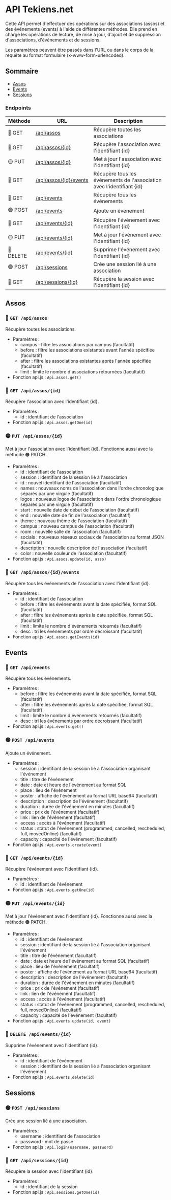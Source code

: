 # API Tekiens.net

Cette API permet d'effectuer des opérations sur des associations (assos) et des événements (events) à l'aide de différentes méthodes. Elle prend en charge les opérations de lecture, de mise à jour, d'ajout et de suppression d'associations, d'événements et de sessions.

Les paramètres peuvent être passés dans l'URL ou dans le corps de la requête au format formulaire (x-www-form-urlencoded).


## Sommaire

- [Assos](#assos)
- [Events](#events)
- [Sessions](#sessions)


### Endpoints

| Méthode   | URL                                                | Description                                                           |
|-----------|----------------------------------------------------|-----------------------------------------------------------------------|
| 🔵 GET    | [/api/assos](#-get-apiassos)                     | Récupère toutes les associations                                      |
| 🔵 GET    | [/api/assos/{id}](#-get-apiassosid)              | Récupère l'association avec l'identifiant {id}                        |
| 🟡 PUT    | [/api/assos/{id}](#-put-apiassosid)              | Met à jour l'association avec l'identifiant {id}                      |
| 🔵 GET    | [/api/assos/{id}/events](#-get-apiassosidevents) | Récupère tous les événements de l'association avec l'identifiant {id} |
| 🔵 GET    | [/api/events](#-get-apievents)                   | Récupère tous les événements                                          |
| 🟢 POST   | [/api/events](#-post-apievents)                  | Ajoute un événement                                                   |
| 🔵 GET    | [/api/events/{id}](#-get-apieventsid)            | Récupère l'événement avec l'identifiant {id}                          |
| 🟡 PUT    | [/api/events/{id}](#-put-apieventsid)            | Met à jour l'événement avec l'identifiant {id}                        |
| 🔴 DELETE | [/api/events/{id}](#-delete-apieventsid)         | Supprime l'événement avec l'identifiant {id}                          |
| 🟢 POST   | [/api/sessions](#-post-apisessions)              | Crée une session lié à une association                                |
| 🔵 GET    | [/api/sessions/{id}](#-get-apisessionsid)        | Récupère la session avec l'identifiant {id}                           |


## Assos

### 🔵 `GET /api/assos`

Récupère toutes les associations.
- Paramètres :
    - campus : filtre les associations par campus (facultatif)
    - before : filtre les associations existantes avant l'année spécifiée (facultatif)
    - after : filtre les associations existantes après l'année spécifiée (facultatif)
    - limit : limite le nombre d'associations retournées (facultatif)
- Fonction api.js : `Api.assos.get()` 

### 🔵 `GET /api/assos/{id}`

Récupère l'association avec l'identifiant {id}.
- Paramètres :
    - id : identifiant de l'association
- Fonction api.js : `Api.assos.getOne(id)`

### 🟡 `PUT /api/assos/{id}`

Met à jour l'association avec l'identifiant {id}.
Fonctionne aussi avec la méthode 🟠 PATCH.
- Paramètres :
    - id : identifiant de l'association
    - session : identifiant de la session lié à l'association
    - id : nouvel identifiant de l'association (facultatif)
    - names : nouveaux noms de l'association dans l'ordre chronologique séparés par une virgule (facultatif)
    - logos : nouveaux logos de l'association dans l'ordre chronologique séparés par une virgule (facultatif)
    - start : nouvelle date de début de l'association (facultatif)
    - end : nouvelle date de fin de l'association (facultatif)
    - theme : nouveau thème de l'association (facultatif)
    - campus : nouveau campus de l'association (facultatif)
    - room : nouvelle salle de l'association (facultatif)
    - socials : nouveaux réseaux sociaux de l'association au format JSON (facultatif)
    - description : nouvelle description de l'association (facultatif)
    - color : nouvelle couleur de l'association (facultatif)
- Fonction api.js : `Api.assos.update(id, asso)`

### 🔵 `GET /api/assos/{id}/events`

Récupère tous les événements de l'association avec l'identifiant {id}.
- Paramètres :
    - id : identifiant de l'association
    - before : filtre les événements avant la date spécifiée, format SQL (facultatif)
    - after : filtre les événements après la date spécifiée, format SQL (facultatif)
    - limit : limite le nombre d'événements retournés (facultatif)
    - desc : tri les événements par ordre décroissant (facultatif)
- Fonction api.js : `Api.assos.getEvents(id)`


## Events

### 🔵 `GET /api/events`

Récupère tous les événements.
- Paramètres :
    - before : filtre les événements avant la date spécifiée, format SQL (facultatif)
    - after : filtre les événements après la date spécifiée, format SQL (facultatif)
    - limit : limite le nombre d'événements retournés (facultatif)
    - desc : tri les événements par ordre décroissant (facultatif)
- Fonction api.js : `Api.events.get()`

### 🟢 `POST /api/events`

Ajoute un événement.
- Paramètres :
    - session : identifiant de la session lié à l'association organisant l'événement
    - title : titre de l'événement
    - date : date et heure de l'événement au format SQL
    - place : lieu de l'événement
    - poster : affiche de l'événement au format URL base64 (facultatif)
    - description : description de l'événement (facultatif)
    - duration : durée de l'événement en minutes (facultatif)
    - price : prix de l'événement (facultatif)
    - link : lien de l'événement (facultatif)
    - access : accès à l'événement (facultatif)
    - status : statut de l'événement (programmed, cancelled, rescheduled, full, movedOnline) (facultatif)
    - capacity : capacité de l'événement (facultatif)
- Fonction api.js : `Api.events.create(event)`

### 🔵 `GET /api/events/{id}`

Récupère l'événement avec l'identifiant {id}.
- Paramètres :
    - id : identifiant de l'événement
- Fonction api.js : `Api.events.getOne(id)`

### 🟡 `PUT /api/events/{id}`

Met à jour l'événement avec l'identifiant {id}.
Fonctionne aussi avec la méthode 🟠 PATCH.
- Paramètres :
    - id : identifiant de l'événement
    - session : identifiant de la session lié à l'association organisant l'événement
    - title : titre de l'événement (facultatif)
    - date : date et heure de l'événement au format SQL (facultatif)
    - place : lieu de l'événement (facultatif)
    - poster : affiche de l'événement au format URL base64 (facultatif)
    - description : description de l'événement (facultatif)
    - duration : durée de l'événement en minutes (facultatif)
    - price : prix de l'événement (facultatif)
    - link : lien de l'événement (facultatif)
    - access : accès à l'événement (facultatif)
    - status : statut de l'événement (programmed, cancelled, rescheduled, full, movedOnline) (facultatif)
    - capacity : capacité de l'événement (facultatif)
- Fonction api.js : `Api.events.update(id, event)`

### 🔴 `DELETE /api/events/{id}`

Supprime l'événement avec l'identifiant {id}.
- Paramètres :
    - id : identifiant de l'événement
    - session : identifiant de la session lié à l'association organisant l'événement
- Fonction api.js : `Api.events.delete(id)`


## Sessions

### 🟢 `POST /api/sessions`

Crée une session lié à une association.
- Paramètres :
    - username : identifiant de l'association
    - password : mot de passe
- Fonction api.js : `Api.login(username, password)`

### 🔵 `GET /api/sessions/{id}`

Récupère la session avec l'identifiant {id}.
- Paramètres :
    - id : identifiant de la session
- Fonction api.js : `Api.sessions.getOne(id)`